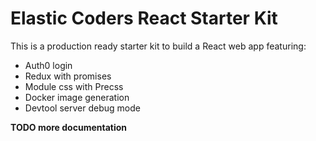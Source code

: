 # Elastic Coders React Starter Kit

This is a production ready starter kit to build a React web app featuring:

- Auth0 login
- Redux with promises
- Module css with Precss
- Docker image generation
- Devtool server debug mode

**TODO more documentation**
